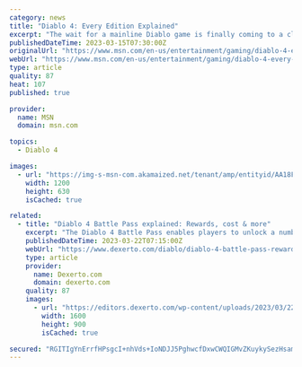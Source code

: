 ```yaml
---
category: news
title: "Diablo 4: Every Edition Explained"
excerpt: "The wait for a mainline Diablo game is finally coming to a close, with the release of Diablo 4 on June 6, 2023. In the meantime, there are a few ways to play Diablo 4 early. A public beta begins March ..."
publishedDateTime: 2023-03-15T07:30:00Z
originalUrl: "https://www.msn.com/en-us/entertainment/gaming/diablo-4-every-edition-explained/ar-AA18FkqD"
webUrl: "https://www.msn.com/en-us/entertainment/gaming/diablo-4-every-edition-explained/ar-AA18FkqD"
type: article
quality: 87
heat: 107
published: true

provider:
  name: MSN
  domain: msn.com

topics:
  - Diablo 4

images:
  - url: "https://img-s-msn-com.akamaized.net/tenant/amp/entityid/AA18FiiS.img?h=630&w=1200&m=6&q=60&o=t&l=f&f=jpg"
    width: 1200
    height: 630
    isCached: true

related:
  - title: "Diablo 4 Battle Pass explained: Rewards, cost & more"
    excerpt: "The Diablo 4 Battle Pass enables players to unlock a number of free and premium rewards, so here’s everything you need to know."
    publishedDateTime: 2023-03-22T07:15:00Z
    webUrl: "https://www.dexerto.com/diablo/diablo-4-battle-pass-rewards-cost-2093094/"
    type: article
    provider:
      name: Dexerto.com
      domain: dexerto.com
    quality: 87
    images:
      - url: "https://editors.dexerto.com/wp-content/uploads/2023/03/22/Diablo-4-Battle-Pass-explained.jpg"
        width: 1600
        height: 900
        isCached: true

secured: "RGITIgYnErrfHPsgcI+nhVds+IoNDJJ5PghwcfDxwCWQIGMvZKuykySezHsaml1M6mzpqgvy2SlN8AITRKXX5SDyx3dZ/VsekBXakPx4lxJ1buVukoZKfWq/bMzkYvRmIzxAuAZAoYiSDhak4M4i+jElv892XgEtu1VF21uxmDtFSzRHwJBoYKsnEuS2bp6wWbJLqOEkSgWGPElbp4xcoUYgOzuLJayr9IE6YIq9CwzN20buiCO9N3l+n5vgV2s5neJSMQbQNXUPzKtB8jKPeUL9hr/SlIpgEKXi3ghL6nF/+IYRWqREUrs4sF+aemKHCOb0QOMJyWEfNSVDQX5IsA4yxVG2XvQgrV3WKh/GmQ0=;EgUQ8LSnSNq4aWOW8Fd9+w=="
---
```


